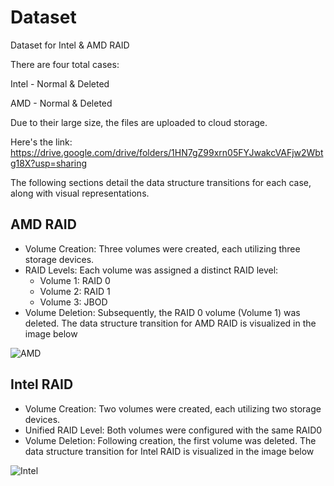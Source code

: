 # Dataset

Dataset for Intel & AMD RAID

There are four total cases:

Intel - Normal & Deleted

AMD - Normal & Deleted

Due to their large size, the files are uploaded to cloud storage.

Here's the link: https://drive.google.com/drive/folders/1HN7gZ99xrn05FYJwakcVAFjw2Wbtg18X?usp=sharing

The following sections detail the data structure transitions for each case, along with visual representations.

## AMD RAID

- Volume Creation: Three volumes were created, each utilizing three storage devices.
- RAID Levels: Each volume was assigned a distinct RAID level:
    - Volume 1: RAID 0
    - Volume 2: RAID 1
    - Volume 3: JBOD
- Volume Deletion: Subsequently, the RAID 0 volume (Volume 1) was deleted.
The data structure transition for AMD RAID is visualized in the image below

![AMD](/r/AIRR/src/img/AMD%20delete.png)

## Intel RAID

- Volume Creation: Two volumes were created, each utilizing two storage devices.
- Unified RAID Level: Both volumes were configured with the same RAID0
- Volume Deletion: Following creation, the first volume was deleted.
The data structure transition for Intel RAID is visualized in the image below

![Intel](/r/AIRR/src/img/Intel%20delete.png)


